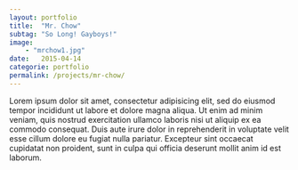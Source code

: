 ```yaml
---
layout: portfolio
title:  "Mr. Chow"
subtag: "So Long! Gayboys!"
image:
    - "mrchow1.jpg"
date:   2015-04-14
categorie: portfolio
permalink: /projects/mr-chow/
---
```


Lorem ipsum dolor sit amet, consectetur adipisicing elit, sed do eiusmod
tempor incididunt ut labore et dolore magna aliqua. Ut enim ad minim veniam,
quis nostrud exercitation ullamco laboris nisi ut aliquip ex ea commodo
consequat. Duis aute irure dolor in reprehenderit in voluptate velit esse
cillum dolore eu fugiat nulla pariatur. Excepteur sint occaecat cupidatat non
proident, sunt in culpa qui officia deserunt mollit anim id est laborum.